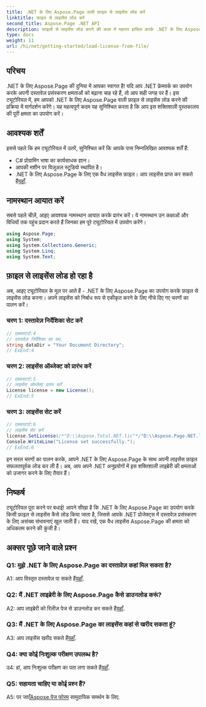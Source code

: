 ```yaml
---
title: .NET के लिए Aspose.Page वाली फ़ाइल से लाइसेंस लोड करें
linktitle: फ़ाइल से लाइसेंस लोड करें
second_title: Aspose.Page .NET API
description: फ़ाइलों से लाइसेंस लोड करने की कला में महारत हासिल करके .NET के लिए Aspose.Page की पूरी क्षमता को अनलॉक करें। अपनी दस्तावेज़ प्रसंस्करण क्षमताओं को निर्बाध रूप से बढ़ाएं।
type: docs
weight: 11
url: /hi/net/getting-started/load-license-from-file/
---
```

## परिचय

.NET के लिए Aspose.Page की दुनिया में आपका स्वागत है! यदि आप .NET फ्रेमवर्क का उपयोग करके अपनी दस्तावेज़ प्रसंस्करण क्षमताओं को बढ़ाना चाह रहे हैं, तो आप सही जगह पर हैं। इस ट्यूटोरियल में, हम आपको .NET के लिए Aspose.Page वाली फ़ाइल से लाइसेंस लोड करने की प्रक्रिया में मार्गदर्शन करेंगे। यह महत्वपूर्ण कदम यह सुनिश्चित करता है कि आप इस शक्तिशाली पुस्तकालय की पूरी क्षमता का उपयोग करें।

## आवश्यक शर्तें

इससे पहले कि हम ट्यूटोरियल में उतरें, सुनिश्चित करें कि आपके पास निम्नलिखित आवश्यक शर्तें हैं:

- C# प्रोग्रामिंग भाषा का कार्यसाधक ज्ञान।
- आपकी मशीन पर विज़ुअल स्टूडियो स्थापित है।
-  .NET के लिए Aspose.Page के लिए एक वैध लाइसेंस फ़ाइल। आप लाइसेंस प्राप्त कर सकते हैं[यहाँ](https://purchase.aspose.com/buy).

## नामस्थान आयात करें

सबसे पहले चीज़ें, आइए आवश्यक नामस्थान आयात करके प्रारंभ करें। ये नामस्थान उन कक्षाओं और विधियों तक पहुंच प्रदान करते हैं जिनका हम पूरे ट्यूटोरियल में उपयोग करेंगे।

```csharp
using Aspose.Page;
using System;
using System.Collections.Generic;
using System.Linq;
using System.Text;
```

## फ़ाइल से लाइसेंस लोड हो रहा है

अब, आइए ट्यूटोरियल के मूल पर आते हैं - .NET के लिए Aspose.Page का उपयोग करके फ़ाइल से लाइसेंस लोड करना। अपने लाइसेंस को निर्बाध रूप से एकीकृत करने के लिए नीचे दिए गए चरणों का पालन करें।

### चरण 1: दस्तावेज़ निर्देशिका सेट करें

```csharp
// एक्सस्टार्ट:4
// दस्तावेज़ निर्देशिका का पथ.
string dataDir = "Your Document Directory";
// ExEnd:4
```

### चरण 2: लाइसेंस ऑब्जेक्ट को प्रारंभ करें

```csharp
// एक्सस्टार्ट:5
// लाइसेंस ऑब्जेक्ट प्रारंभ करें
License license = new License();
// ExEnd:5
```

### चरण 3: लाइसेंस सेट करें

```csharp
// एक्सस्टार्ट:6
// लाइसेंस सेट करें
license.SetLicense(/*"D:\\Aspose.Total.NET.lic"*/"D:\\Aspose.Page.NET.lic");
Console.WriteLine("License set successfully.");
// ExEnd:6
```

इन सरल चरणों का पालन करके, आपने .NET के लिए Aspose.Page के साथ अपनी लाइसेंस फ़ाइल सफलतापूर्वक लोड कर ली है। अब, आप अपने .NET अनुप्रयोगों में इस शक्तिशाली लाइब्रेरी की क्षमताओं को उजागर करने के लिए तैयार हैं।

## निष्कर्ष

ट्यूटोरियल पूरा करने पर बधाई! आपने सीखा है कि .NET के लिए Aspose.Page का उपयोग करके किसी फ़ाइल से लाइसेंस कैसे लोड किया जाता है, जिससे आपके .NET प्रोजेक्ट्स में दस्तावेज़ प्रसंस्करण के लिए असंख्य संभावनाएं खुल जाती हैं। याद रखें, एक वैध लाइसेंस Aspose.Page की क्षमता को अधिकतम करने की कुंजी है।


## अक्सर पूछे जाने वाले प्रश्न

### Q1: मुझे .NET के लिए Aspose.Page का दस्तावेज़ कहां मिल सकता है?

 A1: आप विस्तृत दस्तावेज़ पा सकते हैं[यहाँ](https://reference.aspose.com/page/net/).

### Q2: मैं .NET लाइब्रेरी के लिए Aspose.Page कैसे डाउनलोड करूं?

 A2: आप लाइब्रेरी को रिलीज़ पेज से डाउनलोड कर सकते हैं[यहाँ](https://releases.aspose.com/page/net/).

### Q3: मैं .NET के लिए Aspose.Page का लाइसेंस कहां से खरीद सकता हूं?

 A3: आप लाइसेंस खरीद सकते हैं[यहाँ](https://purchase.aspose.com/buy).

### Q4: क्या कोई निःशुल्क परीक्षण उपलब्ध है?

 उ4: हां, आप निःशुल्क परीक्षण का पता लगा सकते हैं[यहाँ](https://releases.aspose.com/).

### Q5: सहायता चाहिए या कोई प्रश्न हैं? 

 A5: पर जाएँ[Aspose.पेज फोरम](https://forum.aspose.com/c/page/39) सामुदायिक समर्थन के लिए.